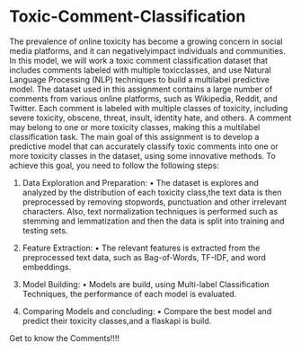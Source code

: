 # Toxic-Comment-Classification
The prevalence of online toxicity has become a growing concern in social media platforms, and it can negativelyimpact individuals and communities. In this model, we will work a toxic comment classification dataset that includes comments labeled with multiple toxicclasses, and use Natural Language Processing (NLP) techniques to build a multilabel predictive model.
The dataset used in this assignment contains a large number of comments from various online platforms, such as Wikipedia, Reddit, and Twitter. Each comment is labeled with multiple classes of toxicity, including severe toxicity, obscene, threat, insult, identity hate, and others. A comment may belong to one or more toxicity classes, making this a multilabel classification task.
The main goal of this assignment is to develop a predictive model that can accurately classify toxic comments into one or more toxicity classes in the dataset, using some innovative methods. To achieve this goal, you need to follow the following steps:

1.	Data Exploration and Preparation:
•	 The dataset is explores and analyzed by the distribution of each toxicity class,the text data is then preprocessed by removing stopwords, punctuation and other irrelevant characters. Also, text normalization techniques is performed
such as stemming and lemmatization and then the data is split into training and testing sets.

2.	Feature Extraction:
•	  The relevant features is extracted from the preprocessed text data, such as Bag-of-Words, TF-IDF, and word embeddings.

3.	Model Building:
•	  Models are build, using Multi-label Classification Techniques, the performance of each model is evaluated.

4.	Comparing Models and concluding:
•	Compare the best model and predict their toxicity classes,and a flaskapi is build.

Get to know the Comments!!!!
